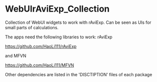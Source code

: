 # WebUIrAviExp_Collection
Collection of WebUI widgets to work with rAviExp. Can be seen as UIs for small parts of calculations.

The apps need the following libraries to work:
rAviExp

https://github.com/HaoLi111/rAviExp

and
MFVN

https://github.com/HaoLi111/MFVN

Other dependencies are listed in the 'DISCTIPTION' files of each package

